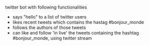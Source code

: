 twitter bot with following functionalities
* says "hello" to a list of twitter users
* likes recent tweets which contains the hastag #bonjour_monde
* follows the authors of those tweets
* can like and follow 'in live' the tweets containing the hashtag #bonjour_monde, using twitter stream

